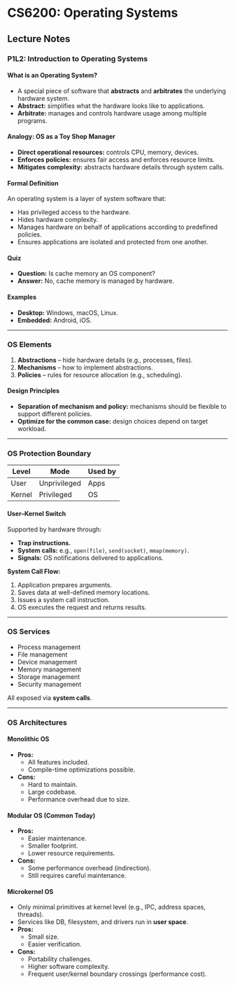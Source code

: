 # CS6200: Operating Systems

## Lecture Notes

### P1L2: Introduction to Operating Systems

#### What is an Operating System?
- A special piece of software that **abstracts** and **arbitrates** the underlying hardware system.
- **Abstract:** simplifies what the hardware looks like to applications.
- **Arbitrate:** manages and controls hardware usage among multiple programs.

#### Analogy: OS as a Toy Shop Manager
- **Direct operational resources:** controls CPU, memory, devices.
- **Enforces policies:** ensures fair access and enforces resource limits.
- **Mitigates complexity:** abstracts hardware details through system calls.

#### Formal Definition
An operating system is a layer of system software that:
- Has privileged access to the hardware.
- Hides hardware complexity.
- Manages hardware on behalf of applications according to predefined policies.
- Ensures applications are isolated and protected from one another.

#### Quiz
- **Question:** Is cache memory an OS component?
- **Answer:** No, cache memory is managed by hardware.

#### Examples
- **Desktop:** Windows, macOS, Linux.
- **Embedded:** Android, iOS.

---

### OS Elements
1. **Abstractions** – hide hardware details (e.g., processes, files).
2. **Mechanisms** – how to implement abstractions.
3. **Policies** – rules for resource allocation (e.g., scheduling).

#### Design Principles
- **Separation of mechanism and policy:** mechanisms should be flexible to support different policies.
- **Optimize for the common case:** design choices depend on target workload.

---

### OS Protection Boundary

| Level  | Mode         | Used by |
|--------|--------------|---------|
| User   | Unprivileged | Apps    |
| Kernel | Privileged   | OS      |

#### User–Kernel Switch
Supported by hardware through:
- **Trap instructions.**
- **System calls:** e.g., `open(file)`, `send(socket)`, `mmap(memory)`.
- **Signals:** OS notifications delivered to applications.

**System Call Flow:**
1. Application prepares arguments.
2. Saves data at well-defined memory locations.
3. Issues a system call instruction.
4. OS executes the request and returns results.

---

### OS Services
- Process management
- File management
- Device management
- Memory management
- Storage management
- Security management

All exposed via **system calls**.

---

### OS Architectures

#### Monolithic OS
- **Pros:**
  - All features included.
  - Compile-time optimizations possible.
- **Cons:**
  - Hard to maintain.
  - Large codebase.
  - Performance overhead due to size.

#### Modular OS (Common Today)
- **Pros:**
  - Easier maintenance.
  - Smaller footprint.
  - Lower resource requirements.
- **Cons:**
  - Some performance overhead (indirection).
  - Still requires careful maintenance.

#### Microkernel OS
- Only minimal primitives at kernel level (e.g., IPC, address spaces, threads).
- Services like DB, filesystem, and drivers run in **user space**.
- **Pros:**
  - Small size.
  - Easier verification.
- **Cons:**
  - Portability challenges.
  - Higher software complexity.
  - Frequent user/kernel boundary crossings (performance cost).
